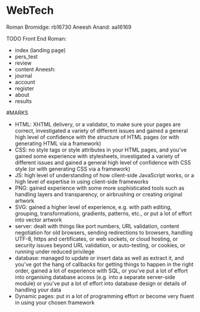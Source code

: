 # WebTech
Roman Bromidge: rb16730
Aneesh Anand: aa16169

TODO Front End
Roman:
- index (landing page)
- pers_test
- review
- content
Aneesh:
- journal
- account
- register
- about
- results

#MARKS
- HTML: XHTML delivery, or a validator, to make sure your pages are correct, investigated a variety of different issues and gained a general high level of confidence with the structure of HTML pages (or with generating HTML via a framework)
- CSS: no style tags or style attributes in your HTML pages, and you've gained some experience with stylesheets, investigated a variety of different issues and gained a general high level of confidence with CSS style (or with generating CSS via a framework)
- JS: high level of understanding of how client-side JavaScript works, or a high level of expertise in using client-side frameworks
- PNG: gained experience with some more sophisticated tools such as handling layers and transparency, or airbrushing or creating original artwork
- SVG: gained a higher level of experience, e.g. with path editing, grouping, transformations, gradients, patterns, etc., or put a lot of effort into vector artwork
- server: dealt with things like port numbers, URL validation, content negotiation for old browsers, sending redirections to browsers, handling UTF-8, https and certificates, or web sockets, or cloud hosting, or security issues beyond URL validation, or auto-testing, or cookies, or running under reduced privilege
- database: managed to update or insert data as well as extract it, and you've got the hang of callbacks for getting things to happen in the right order, gained a lot of experience with SQL, or you've put a lot of effort into organising database access (e.g. into a separate server-side module) or you've put a lot of effort into database design or details of handling your data
- Dynamic pages: put in a lot of programming effort or become very fluent in using your chosen framework
